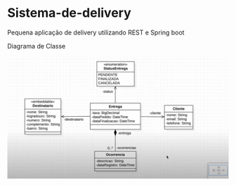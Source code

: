 # Sistema-de-delivery
Pequena aplicação de delivery utilizando REST e Spring boot

Diagrama de Classe

![UML_MODEL](https://github.com/hudsonpedroso/Sistema-de-delivery/blob/main/uml_model.jpg)
